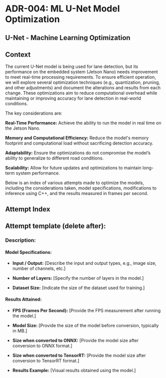 # ADR-004: ML U-Net Model Optimization

## U-Net - Machine Learning Optimization

## Context

The current U-Net model is being used for lane detection, but its performance on the embedded system (Jetson Nano) needs improvement to meet real-time processing requirements. To ensure efficient operation, we will explore several optimization techniques (e.g., quantization, pruning, and other adjustments) and document the alterations and results from each change. These optimizations aim to reduce computational overhead while maintaining or improving accuracy for lane detection in real-world conditions.

The key considerations are:

__Real-Time Performance:__ Achieve the ability to run the model in real time on the Jetson Nano.

__Memory and Computational Efficiency:__ Reduce the model's memory footprint and computational load without sacrificing detection accuracy.

__Adaptability:__ Ensure the optimizations do not compromise the model’s ability to generalize to different road conditions.

__Scalability:__ Allow for future updates and optimizations to maintain long-term system performance.

Below is an index of various attempts made to optimize the models, including the considerations taken, model specifications, modifications to inference using C++, and the results measured in frames per second.

## Attempt Index

## Attempt template (delete after):

### Description:

#### Model Specifications:

- **Input / Output:**
  [Describe the input and output types, e.g., image size, number of channels, etc.]

- **Number of Layers:**
  [Specify the number of layers in the model.]

- **Dataset Size:**
  [Indicate the size of the dataset used for training.]

#### Results Attained:

- **FPS (Frames Per Second):**
  [Provide the FPS measurement after running the model.]

- **Model Size:**
  [Provide the size of the model before conversion, typically in MB.]

- **Size when converted to ONNX:**
  [Provide the model size after conversion to ONNX format.]

- **Size when converted to TensorRT:**
  [Provide the model size after conversion to TensorRT format.]

- **Results Example:**
  [Visual results obtained using the model.]

